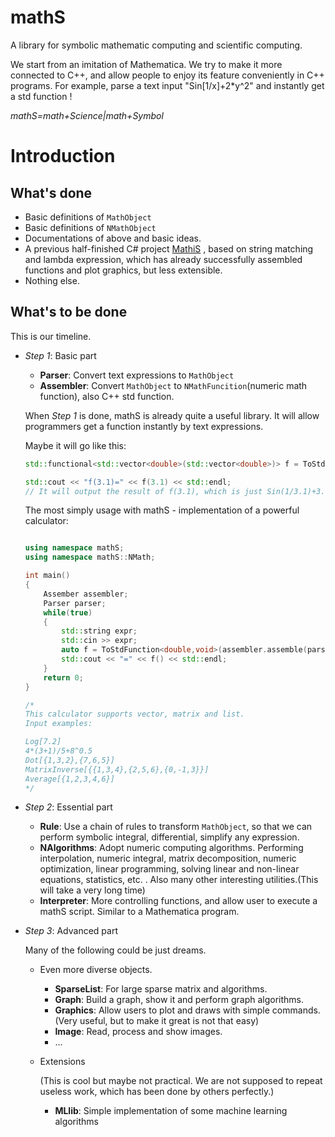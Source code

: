 # mathS

A library for symbolic mathematic computing and scientific computing.

We start from an imitation of Mathematica. We try to make it more connected to C++, and allow people to enjoy its feature conveniently in C++ programs. For example, parse a text input "Sin[1/x]+2*y^2" and instantly get a std function !

*mathS=math+Science|math+Symbol*

# Introduction

## What's done

* Basic definitions of `MathObject` 
* Basic definitions of `NMathObject`
* Documentations of above and basic ideas.
* A previous half-finished C# project [MathiS](https://github.com/EasternJournalist/MathiS) , based on string matching and lambda expression, which has already successfully assembled functions and plot graphics, but less extensible.
* Nothing else.

## What's to be done

This is our timeline.

* *Step 1*: Basic part

  * **Parser**: Convert text expressions to `MathObject`
  * **Assembler**: Convert `MathObject` to `NMathFuncition`(numeric math function), also C++ std function. 

  When *Step 1* is done, mathS is already quite a useful library. It will allow programmers  get a function instantly by text expressions.

  Maybe it will go like this:

  ```C++
  std::functional<std::vector<double>(std::vector<double>)> f = ToStdFunction<double, double>(assembler.assemble(parser.parse("Sin[1/x]+x^2","x")));
  
  std::cout << "f(3.1)=" << f(3.1) << std::endl;
  // It will output the result of f(3.1), which is just Sin(1/3.1)+3.1^2
  ```

  The most simply usage with mathS - implementation of a powerful calculator:

  ```C++
  
  using namespace mathS;
  using namespace mathS::NMath;
  
  int main()
  {
      Assember assembler;
      Parser parser;
      while(true)
      {
          std::string expr;
          std::cin >> expr;
          auto f = ToStdFunction<double,void>(assembler.assemble(parser.parse(expr)));
          std::cout << "=" << f() << std::endl;
      }
      return 0;
  }
  
  /*
  This calculator supports vector, matrix and list.
  Input examples:
  
  Log[7.2]
  4*(3+1)/5+8^0.5
  Dot[{1,3,2},{7,6,5}]
  MatrixInverse[{{1,3,4},{2,5,6},{0,-1,3}}]
  Average[{1,2,3,4,6}]
  */
  ```

* *Step 2*: Essential part

  * **Rule**: Use a chain of rules to transform `MathObject`, so that we can perform symbolic integral, differential, simplify any expression.
  * **NAlgorithms**: Adopt numeric computing algorithms. Performing interpolation, numeric integral, matrix decomposition, numeric optimization, linear programming, solving linear and non-linear equations, statistics, etc. . Also many other interesting utilities.(This will take a very long time)
  * **Interpreter**: More controlling functions, and allow user to execute a mathS script. Similar to a Mathematica program.

* *Step 3*: Advanced part

  Many of the following could be just dreams. 

  * Even  more diverse objects. 

    * **SparseList**: For large sparse matrix and algorithms.
    * **Graph**: Build a graph, show it and perform graph algorithms.
    * **Graphics**: Allow users to plot and draws with simple commands. (Very useful, but to make it great is not that easy)
    * **Image**:  Read, process and show images.
    * ...

  * Extensions

    (This is cool but maybe not practical. We are not supposed to repeat useless work, which has been done by others perfectly.)

    * **MLlib**: Simple implementation of some machine learning algorithms